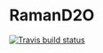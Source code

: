 # RamanD2O

<!-- badges: start -->
[![Travis build status](https://travis-ci.org/gongyh/RamanD2O.svg?branch=master)](https://travis-ci.org/gongyh/RamanD2O)
<!-- badges: end -->
